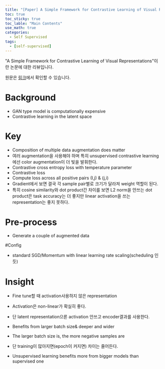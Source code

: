 ```yaml
---
title: "[Paper] A Simple Framework for Contrastive Learning of Visual Representations"
toc: true
toc_sticky: true
toc_lable: "Main Contents"
use_math: true
categories:
  - Self Supervised
tags:
  - [self-supervised]
---
```


"A Simple Framework for Contrastive Learning of Visual Representations"이란 논문에 대한 리뷰입니다.

원문은 [링크](http://proceedings.mlr.press/v119/chen20j.html)에서 확인할 수 있습니다.

# Background
-	GAN type model is computationally expensive
-	Contrastive learning in the latent space

# Key
-	Composition of multiple data augmentation does matter
 - 여러 augmentation을 사용해야 하며 특히 unsupervised contrastive learning에선 color augmentation이 더 빛을 발휘한다.
-	Contrastive cross entropy loss with temperature parameter
-	Contrastive loss
  - Compute loss across all positive pairs (I,j) & (j,i) 
  - Gradient에서 보면 결국 각 sample pair별로 크기가 달라져 weight 역할이 된다.
  - 특히 cosine similarity와 dot product간 차이를 보면 L2 norm을 안쓰는 dot product은  task accuracy는 더 좋지만 linear activation을 쓰는 representation는 좋지 못하다.

# Pre-process
-	Generate a couple of augmented data

#Config
-	standard SGD/Momentum with linear learning rate scaling(scheduling 인듯)

# Insight
-	Fine tune할 때 activation사용하지 않은 representation 
  - Activation은 non-linear가 확실히 좋다.
  -  단 latent representation으론 activation 안쓰고 encoder결과를 사용한다.

-	Benefits from larger batch size& deeper and wider
 - The larger batch size is, the more negative samples are

- 단 training이 많아지면(epoch이 커지면) 차이는 줄어든다.
 - Unsupervised learning benefits more from bigger models than supervised one
